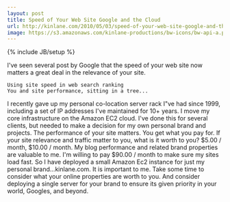 ```yaml
---
layout: post
title: Speed of Your Web Site Google and the Cloud
url: http://kinlane.com/2010/05/03/speed-of-your-web-site-google-and-the-cloud/
image: https://s3.amazonaws.com/kinlane-productions/bw-icons/bw-api-a.png
---
```

{% include JB/setup %}
I've seen several post by Google that the speed of your web site now matters a great deal in the relevance of your site.

	Using site speed in web search ranking
	You and site performance, sitting in a tree...

I recently gave up my personal co-location server rack I"ve had since 1999, including a set of IP addresses I've maintained for 10+ years. I move my core infrastructure on the Amazon EC2 cloud. I've done this for several clients, but needed to make a decision for my own personal brand and projects.
The performance of your site matters. You get what you pay for. If your site relevance and traffic matter to you, what is it worth to you? $5.00 / month, $10.00 / month.
My blog performance and related brand properties are valuable to me. I'm willing to pay $90.00 / month to make sure my sites load fast.
So I have deployed a small Amazon Ec2 instance for just my personal brand...kinlane.com.
It is important to me. Take some time to consider what your online properties are worth to you. And consider deploying a single server for your brand to ensure its given priority in your world, Googles, and beyond.